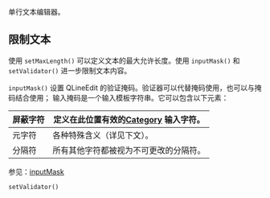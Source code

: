 单行文本编辑器。


## 限制文本
使用 `setMaxLength()` 可以定义文本的最大允许长度。使用 `inputMask()` 和 `setValidator()` 进一步限制文本内容。

`inputMask()` 设置 QLineEdit 的验证掩码。验证器可以代替掩码使用，也可以与掩码结合使用；
输入掩码是一个输入模板字符串。它可以包含以下元素：

| 屏蔽字符 | 定义在此位置有效的[Category](https://doc.qt.io/qt-6/zh/qchar.html#Category-enum) 输入字符。 |
| -------- | ------------------------------------------------------------ |
| 元字符   | 各种特殊含义（详见下文）。                                   |
| 分隔符   | 所有其他字符都被视为不可更改的分隔符。                       |

参见：[inputMask](https://doc.qt.io/qt-6/zh/qlineedit.html#inputMask-prop)

`setValidator()`